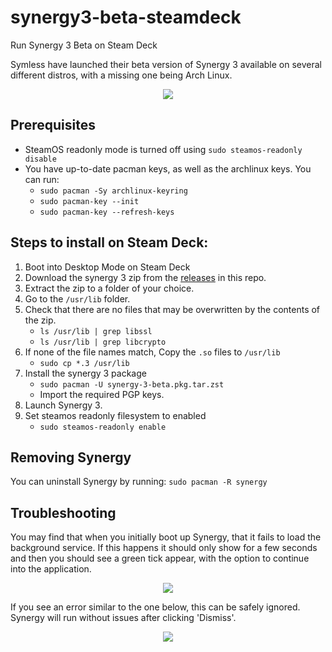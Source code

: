 # synergy3-beta-steamdeck
Run Synergy 3 Beta on Steam Deck

Symless have launched their beta version of Synergy 3 available on several different distros, with a missing one being Arch Linux.

<div style="text-align:center"><img src="https://m.jrdn.dev/LuHu3t1K" /></div>

## Prerequisites
- SteamOS readonly mode is turned off using `sudo steamos-readonly disable`
- You have up-to-date pacman keys, as well as the archlinux keys. You can run:
  - `sudo pacman -Sy archlinux-keyring`
  - `sudo pacman-key --init`
  - `sudo pacman-key --refresh-keys`

## Steps to install on Steam Deck:
1. Boot into Desktop Mode on Steam Deck
2. Download the synergy 3 zip from the [releases](https://github.com/jordanwalster/synergy3-beta-steamdeck/releases) in this repo.
3. Extract the zip to a folder of your choice.
4. Go to the `/usr/lib` folder.
5. Check that there are no files that may be overwritten by the contents of the zip.
   - `ls /usr/lib | grep libssl`
   - `ls /usr/lib | grep libcrypto`
6. If none of the file names match, Copy the `.so` files to `/usr/lib`
   - `sudo cp *.3 /usr/lib`
7. Install the synergy 3 package
   - `sudo pacman -U synergy-3-beta.pkg.tar.zst`
   - Import the required PGP keys.
8. Launch Synergy 3.
9. Set steamos readonly filesystem to enabled
   - `sudo steamos-readonly enable`

## Removing Synergy
You can uninstall Synergy by running: `sudo pacman -R synergy`

## Troubleshooting
You may find that when you initially boot up Synergy, that it fails to load the background service. If this happens it should only show for a few seconds and then you should see a green tick appear, with the option to continue into the application.

<div style="text-align:center"><img src="https://m.jrdn.dev/RG_feGuu" /></div>

If you see an error similar to the one below, this can be safely ignored. Synergy will run without issues after clicking 'Dismiss'.

<div style="text-align:center"><img src="https://m.jrdn.dev/dkBg5Zu8" /></div>